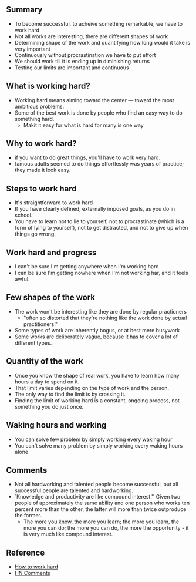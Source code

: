 ## Summary
* To become successful, to acheive something remarkable, we have to work hard
* Not all works are interesting, there are different shapes of work
* Determining shape of the work and quantifying how long would it take is very important
* Continuously without procrastination we have to put effort
* We should work till it is ending up in diminishing returns
* Testing our limits are important and continuous

## What is working hard?
* Working hard means aiming toward the center — toward the most ambitious problems.
* Some of the best work is done by people who find an easy way to do something hard.
  * Makit it easy for what is hard for many is one way

  

## Why to work hard?
* if you want to do great things, you'll have to work very hard.
* famous adults seemed to do things effortlessly was years of practice; they made it look easy.

## Steps to work hard
* It's straightforward to work hard
* If you have clearly defined, externally imposed goals, as you do in school.
* You have to learn not to lie to yourself, not to procrastinate (which is a form of lying to yourself), not to get distracted, and not to give up when things go wrong.

## Work hard and progress
* I can't be sure I'm getting anywhere when I'm working hard
* I can be sure I'm getting nowhere when I'm not working har, and it feels awful.

## Few shapes of the work
* The work won't be interesting like they are done by regular practioners
  * "often so distorted that they're nothing like the work done by actual practitioners."
* Some types of work are inherently bogus, or at best mere busywork
* Some works are deliberately vague, because it has to cover a lot of different types.

## Quantity of the work
* Once you know the shape of real work, you have to learn how many hours a day to spend on it. 
* That limit varies depending on the type of work and the person. 
* The only way to find the limit is by crossing it. 
* Finding the limit of working hard is a constant, ongoing process, not something you do just once.


## Waking hours and working
* You can solve few problem by simply working every waking hour
* You can't solve many problem by simply working every waking hours alone

## Comments
* Not all hardworking and talented people become successful, but all successful people are talented and hardworking.
* `Knowledge and productivity are like compound interest.'' Given two people of approximately the same ability and one person who works ten percent more than the other, the latter will more than twice outproduce the former. 
  * The more you know, the more you learn; the more you learn, the more you can do; the more you can do, the more the opportunity - it is very much like compound interest.

 ## Reference
 * [How to work hard](http://paulgraham.com/hwh.html)
 * [HN Comments](https://news.ycombinator.com/item?id=27675603)